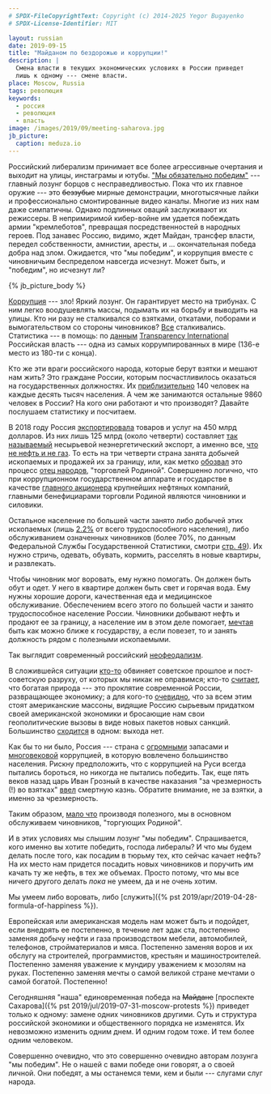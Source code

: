 ```yaml
---
# SPDX-FileCopyrightText: Copyright (c) 2014-2025 Yegor Bugayenko
# SPDX-License-Identifier: MIT

layout: russian
date: 2019-09-15
title: "Майданом по бездорожью и коррупции!"
description: |
  Смена власти в текущих экономических условиях в России приведет
  лишь к одному --- смене власти.
place: Moscow, Russia
tags: революция
keywords:
  - россия
  - революция
  - власть
image: /images/2019/09/meeting-saharova.jpg
jb_picture:
  caption: meduza.io
---
```


Российский либерализм принимает все более агрессивные очертания и выходит
на улицы, инстаграмы и ютубы. ["Мы обязательно победим"](https://navalny.com/p/5583/) --- главный лозунг
борцов с несправедливостью. Пока что их главное оружие --- это ~~беззубые~~ мирные демонстрации,
многотысячные лайки и профессионально смонтированные видео каналы.
Многие из них нам даже симпатичны.
Однако подлинных оваций заслуживают их режиссеры.
В непримиримой кибер-войне им удается побеждать армии "кремлеботов",
превращая посредственностей в народных героев.
Под занавес Россию, видимо, ждет Майдан, трансфер власти, передел собственности,
амнистии, аресты, и ... окончательная победа добра над злом.
Ожидается, что "мы победим", и коррупция вместе с чиновничьим беспределом навсегда исчезнут.
Может быть, и "победим", но исчезнут ли?

<!--more-->

{% jb_picture_body %}

[Коррупция](https://ru.wikipedia.org/wiki/%D0%9A%D0%BE%D1%80%D1%80%D1%83%D0%BF%D1%86%D0%B8%D1%8F_%D0%B2_%D0%A0%D0%BE%D1%81%D1%81%D0%B8%D0%B8) --- зло!
Яркий лозунг. Он гарантирует место на трибунах. С ним
легко воодушевлять массы, подымать их на борьбу и выводить на улицы. Кто ни разу
не сталкивался со взятками, откатами, поборами и вымогательством
со стороны чиновников? [Все](https://www.vedomosti.ru/politics/news/2019/05/06/800778-fsb-opros)
сталкивались. Статистика --- в помощь: по
[данным](https://ru.wikipedia.org/wiki/%D0%A1%D0%BF%D0%B8%D1%81%D0%BE%D0%BA_%D1%81%D1%82%D1%80%D0%B0%D0%BD_%D0%BF%D0%BE_%D0%B8%D0%BD%D0%B4%D0%B5%D0%BA%D1%81%D1%83_%D0%B2%D0%BE%D1%81%D0%BF%D1%80%D0%B8%D1%8F%D1%82%D0%B8%D1%8F_%D0%BA%D0%BE%D1%80%D1%80%D1%83%D0%BF%D1%86%D0%B8%D0%B8)
[Transparency International](https://www.transparency.org/)
Российская власть --- одна из самых коррумпированных
в мире (136-е место из 180-ти с конца).

Кто же эти враги российского народа, которые берут взятки и мешают нам жить?
Это граждане России, которым посчастливилось оказаться на государственных должностях. Их
[приблизительно](https://yakapitalist.ru/finansy/skolko-v-rossii/)
140 человек на каждые десять тысяч населения. А чем же занимаются остальные
9860 человек в России? На кого они работают и что производят? Давайте
послушаем статистику и посчитаем.

В 2018 году Россия [экспортировала](http://russian-trade.com/reports-and-reviews/2019-02/vneshnyaya-torgovlya-rossii-v-2018-godu/)
товаров и услуг на 450 млрд долларов. Из них лишь 125 млрд (около четверти) составляет
[так называемый](https://tass.ru/ekonomika/6155970) несырьевой неэнергетический экспорт,
а именно все, [что не нефть и не газ](https://www.dp.ru/a/2019/03/24/Vse_chto_ne_neft_i_ne_gaz).
То есть на три четверти страна занята добычей ископаемых и продажей
их за границу, или, как метко [обозвал](http://cherkesk.bezformata.com/listnews/torgovat-nedrami-znachit-torgovat/72596100/)
это процесс [отец народов](https://ru.wikipedia.org/wiki/%D0%A1%D1%82%D0%B0%D0%BB%D0%B8%D0%BD,_%D0%98%D0%BE%D1%81%D0%B8%D1%84_%D0%92%D0%B8%D1%81%D1%81%D0%B0%D1%80%D0%B8%D0%BE%D0%BD%D0%BE%D0%B2%D0%B8%D1%87),
"торговлей Родиной". Совершенно логично, что при коррупционном государственном
аппарате и государстве в качестве [главного акционера](https://moneymakerfactory.ru/spravochnik/-neftyanyie-kompanii-rossii/)
крупнейших нефтяных компаний, главными бенефициарами торговли Родиной являются чиновники и силовики.

Остальное население по большей части занято либо добычей этих ископаемых
(лишь [2.2%](https://www.gks.ru/free_doc/doc_2018/rab_sila18.pdf) от всего трудоспособного населения),
либо обслуживанием означенных чиновников (более 70%, по данным Федеральной Службы Государственной Статистики,
смотри [стр. 49](https://www.gks.ru/free_doc/doc_2018/rab_sila18.pdf)).
Их нужно стричь, одевать, обувать, кормить, расселять в новые квартиры, и развлекать.

Чтобы чиновник мог воровать, ему нужно помогать. Он должен быть обут и одет.
У него в квартире должен быть свет и горячая вода. Ему нужны хорошие дороги,
качественная еда и медицинское обслуживание. Обеспечением всего этого по большей части и занято
трудоспособное население России. Чиновники добывают нефть и продают ее за границу,
а население им в этом деле помогает, [мечтая](http://eafedorov.ru/node657.html) быть как можно ближе к государству,
а если повезет, то и занять должность рядом с полезными ископаемыми.

Так выглядит современный российский [неофеодализм](https://ru.wikipedia.org/wiki/%D0%9D%D0%B5%D0%BE%D1%84%D0%B5%D0%BE%D0%B4%D0%B0%D0%BB%D0%B8%D0%B7%D0%BC).

В сложившейся ситуации [кто-то](https://www.infox.ru/news/29/217327-vinovato-sovetskoe-prosloe-zirinovskij-nazval-pricinu-upadka-rossijskogo-aviaproma)
обвиняет советское прошлое и пост-советскую разруху, от которых мы никак не оправимся;
кто-то [считает](https://ru.wikipedia.org/wiki/%D0%A0%D0%B5%D1%81%D1%83%D1%80%D1%81%D0%BD%D0%BE%D0%B5_%D0%BF%D1%80%D0%BE%D0%BA%D0%BB%D1%8F%D1%82%D0%B8%D0%B5),
что богатая природа --- это проклятие современной России,
развращающее экономику; а для кого-то [очевидно](https://www.gazeta.ru/business/2018/08/21/11903245.shtml),
что за всем этим стоят американские массоны, видящие Россию сырьевым придатком
своей американской экономики и бросающие нам свои геополитические вызовы
в виде новых пакетов новых санкций. Большинство [сходится](https://ria.ru/20180313/1516262711.html) в одном:
выхода нет.

Как бы то ни было, Россия --- страна с
[огромными](https://www.gazeta.ru/business/2015/01/26/6327017.shtml)
запасами и [многовековой](http://www.great-country.ru/rubrika_articles/history/110302-05.html)
коррупцией, в которую вовлечено большинство населения. Рискну предположить, что
с коррупцией на Руси всегда пытались бороться, но никогда не пытались победить. Так, еще
пять веков назад царь Иван Грозный в качестве наказания  "за чрезмерность (!) во взятках"
[ввел](http://fizkult-frunz.ru/Links/pp1.htm) смертную казнь.
Обратите внимание, не за взятки, а именно за чрезмерность.

Таким образом, [мало что](https://expert.ru/expert/2012/47/myi-nichego-ne-proizvodim/)
производя полезного, мы в основном обслуживаем чиновников, "торгующих Родиной".

И в этих условиях мы слышим лозунг "мы победим". Спрашивается, кого именно
вы хотите победить, господа либералы? И что мы будем делать после того, как
посадим в тюрьму тех, кто сейчас качает нефть? На их место нам придется посадить
новых чиновников и поручить им качать ту же нефть, в тех же объемах. Просто
потому, что мы все ничего другого делать _пока_ не умеем, да и не очень хотим.

Мы умеем либо воровать, либо [служить]({% pst 2019/apr/2019-04-28-formula-of-happiness %}).

Европейская или американская модель нам может быть и подойдет,
если внедрять ее постепенно, в течение лет эдак ста, постепенно заменяя
добычу нефти и газа производством мебели, автомобилей, телефонов, стройматериалов
и мяса. Постепенно заменяя воров и их обслугу на строителей, программистов,
крестьян и машиностроителей. Постепенно заменяя уважение к мундиру уважением
к мозолям на руках. Постепенно заменяя мечты о самой великой стране мечтами
о самой богатой. Постепенно!

Сегодняшняя "наша" единовременная победа на ~~Майдане~~
[проспекте Сахарова]({% pst 2019/jul/2019-07-31-moscow-protests %}) приведет только к
одному: замене одних чиновников другими. Суть и структура российской экономики
и общественного порядка не изменятся. Их невозможно изменить одним днем. И одним
годом тоже. И тем более одним человеком.

Совершенно очевидно, что это совершенно
очевидно авторам лозунга "мы победим". Не о нашей с вами победе они
говорят, а о своей личной. Они победят, а мы останемся теми, кем и были ---
слугами слуг народа.
